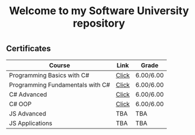 
<h1 align="center"> Welcome to my Software University repository<h1>
<h2> Certificates </h2>

|**Course**|**Link**|**Grade**|
|---|---|---|
|Programming Basics with C# </a>   | <a href="https://github.com/amartinn/SoftUni/blob/master/C%23%20basics%20January%202019/Programming%20Basics%20with%20C%23%20-%20January%202019%20-%20Honorable%20mention.pdf"> Click</a> |6.00/6.00
|Programming Fundamentals with C# </a>   | <a href="https://github.com/amartinn/SoftUni/blob/master/C%23%20Fundamentals%20May%202019/C%23%20Fundamentals%20-%20%D0%BC%D0%B0%D0%B9%202019%20-%20Certificate.pdf" > Click</a> |6.00/6.00
|C# Advanced </a>   | <a href="https://github.com/amartinn/SoftUni/blob/master/C%23%20Advanced%20September%202019/C%23%20Advanced/C%23%20Advanced%20-%20September%202019%20-%20Certificate.pdf" >Click</a> | 6.00/6.00
|C# OOP </a>   | <a href="https://github.com/amartinn/SoftUni/blob/master/C%23%20Advanced%20September%202019/C%23%20OOP/C%23%20OOP%20-%20October%202019%20-%20Certificate.pdf" >Click</a> | 6.00/6.00
|JS Advanced </a>   |TBA| TBA|
|JS Applications </a>   |TBA | TBA
